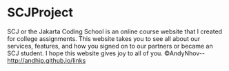 # SCJProject
SCJ or the Jakarta Coding School is an online course website that I created for college assignments. This website takes you to see all about our services, features, and how you signed on to our partners or became an SCJ student. I hope this website gives joy to all of you. ©AndyNhov--http://andhip.github.io/links

